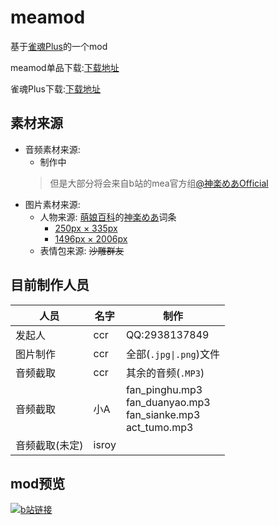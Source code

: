 

# meamod

基于[雀魂Plus](https://github.com/MajsoulPlus/majsoul-plus-client/releases)的一个mod

meamod单品下载:[下载地址](https://github.com/2938137849/meamod/releases/)

雀魂Plus下载:[下载地址](https://github.com/MajsoulPlus/majsoul-plus-client/releases)

## 素材来源

 * 音频素材来源: 
	* 制作中
	>但是大部分将会来自b站的mea官方组[@神楽めあOfficial](http://space.bilibili.com/349991143/)
 * 图片素材来源:
	- 人物来源: [萌娘百科](https://zh.moegirl.org/Mainpage)的[神楽めあ](https://zh.moegirl.org/%E7%A5%9E%E4%B9%90%E9%AD%85%E5%A8%85#)词条
		* [250px × 335px](https://img.moegirl.org/common/thumb/0/05/%E7%A5%9E%E6%A5%BD%E3%82%81%E3%81%821.jpg/250px-%E7%A5%9E%E6%A5%BD%E3%82%81%E3%81%821.jpg)
		* [1496px × 2006px](https://img.moegirl.org/common/0/05/%E7%A5%9E%E6%A5%BD%E3%82%81%E3%81%821.jpg)
	* 表情包来源: ~~沙雕群友~~
## 目前制作人员

|人员|名字|制作|
|-|-|-|
|发起人|ccr|QQ:2938137849|
|图片制作|ccr|全部(`.jpg\|.png`)文件|
|音频截取|ccr|其余的音频(`.MP3`)|
|音频截取|小A|fan_pinghu.mp3<br>fan_duanyao.mp3<br>fan_sianke.mp3<br>act_tumo.mp3|
|音频截取(未定)|isroy||

## mod预览
[![b站链接](http://i2.hdslb.com/bfs/archive/bd845490b227916e4d1aaaa15ce34106b9fbcb00.jpg_320x200.jpg "点击观看预览")](https://www.bilibili.com/video/av42514503/)
